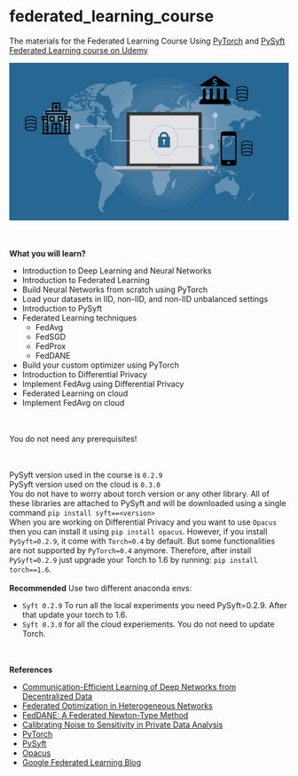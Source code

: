 # federated_learning_course
The materials for the Federated Learning Course Using [PyTorch](https://pytorch.org/) and [PySyft](https://github.com/OpenMined/PySyft) </br>
[Federated Learning course on Udemy](https://www.udemy.com/course/federated_learning)

[![plot](./fl.png)](https://www.udemy.com/course/federated_learning)


</br></br>
**What you will learn?**
* Introduction to Deep Learning and Neural Networks
* Introduction to Federated Learning
* Build Neural Networks from scratch using PyTorch
* Load your datasets in IID, non-IID, and non-IID unbalanced settings
* Introduction to PySyft
* Federated Learning techniques
  * FedAvg
  * FedSGD
  * FedProx
  * FedDANE
* Build your custom optimizer using PyTorch
* Introduction to Differential Privacy
* Implement FedAvg using Differential Privacy
* Federated Learning on cloud
* Implement FedAvg on cloud

</br></br>
You do not need any prerequisites!

</br></br>
PySyft version used in the course is `0.2.9` </br>
PySyft version used on the cloud is `0.3.0` </br>
You do not have to worry about torch version or any other library. All of these libraries are attached to PySyft and will be downloaded using a single command `pip install syft==<version>`</br>
When you are working on Differential Privacy and you want to use `Opacus` then you can install it using `pip install opacus`. However, if you install `PySyft=0.2.9`, it come with `Torch=0.4` by default. But some functionalities are not supported by `PyTorch=0.4` anymore. Therefore, after install `PySyft=0.2.9` just upgrade your Torch to 1.6 by running: `pip install torch==1.6`.  </br></br>
**Recommended**
Use two different anaconda envs:
* `Syft 0.2.9` To run all the local experiments you need PySyft=0.2.9. After that update your torch to 1.6.
* `Syft 0.3.0` for all the cloud experiements. You do not need to update Torch.


</br></br>
**References**
* [Communication-Efficient Learning of Deep Networks from Decentralized Data](https://arxiv.org/pdf/1602.05629.pdf)
* [Federated Optimization in Heterogeneous Networks](https://arxiv.org/pdf/1812.06127.pdf)
* [FedDANE: A Federated Newton-Type Method](https://arxiv.org/pdf/2001.01920.pdf)
* [Calibrating Noise to Sensitivity in Private Data Analysis](https://people.csail.mit.edu/asmith/PS/sensitivity-tcc-final.pdf)
* [PyTorch](https://pytorch.org/)
* [PySyft](https://github.com/OpenMined/PySyft)
* [Opacus](https://opacus.ai/)
* [Google Federated Learning Blog](https://ai.googleblog.com/2017/04/federated-learning-collaborative.html)
